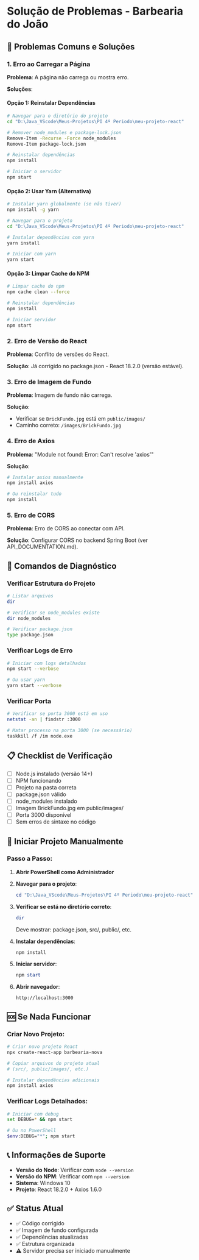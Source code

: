 # Solução de Problemas - Barbearia do João

## 🚨 Problemas Comuns e Soluções

### 1. Erro ao Carregar a Página

**Problema**: A página não carrega ou mostra erro.

**Soluções**:

#### Opção 1: Reinstalar Dependências
```bash
# Navegar para o diretório do projeto
cd "D:\Java_VScode\Meus-Projetos\PI 4º Periodo\meu-projeto-react"

# Remover node_modules e package-lock.json
Remove-Item -Recurse -Force node_modules
Remove-Item package-lock.json

# Reinstalar dependências
npm install

# Iniciar o servidor
npm start
```

#### Opção 2: Usar Yarn (Alternativa)
```bash
# Instalar yarn globalmente (se não tiver)
npm install -g yarn

# Navegar para o projeto
cd "D:\Java_VScode\Meus-Projetos\PI 4º Periodo\meu-projeto-react"

# Instalar dependências com yarn
yarn install

# Iniciar com yarn
yarn start
```

#### Opção 3: Limpar Cache do NPM
```bash
# Limpar cache do npm
npm cache clean --force

# Reinstalar dependências
npm install

# Iniciar servidor
npm start
```

### 2. Erro de Versão do React

**Problema**: Conflito de versões do React.

**Solução**: Já corrigido no package.json - React 18.2.0 (versão estável).

### 3. Erro de Imagem de Fundo

**Problema**: Imagem de fundo não carrega.

**Solução**: 
- Verificar se `BrickFundo.jpg` está em `public/images/`
- Caminho correto: `/images/BrickFundo.jpg`

### 4. Erro de Axios

**Problema**: "Module not found: Error: Can't resolve 'axios'"

**Solução**:
```bash
# Instalar axios manualmente
npm install axios

# Ou reinstalar tudo
npm install
```

### 5. Erro de CORS

**Problema**: Erro de CORS ao conectar com API.

**Solução**: Configurar CORS no backend Spring Boot (ver API_DOCUMENTATION.md).

## 🔧 Comandos de Diagnóstico

### Verificar Estrutura do Projeto
```bash
# Listar arquivos
dir

# Verificar se node_modules existe
dir node_modules

# Verificar package.json
type package.json
```

### Verificar Logs de Erro
```bash
# Iniciar com logs detalhados
npm start --verbose

# Ou usar yarn
yarn start --verbose
```

### Verificar Porta
```bash
# Verificar se porta 3000 está em uso
netstat -an | findstr :3000

# Matar processo na porta 3000 (se necessário)
taskkill /f /im node.exe
```

## 📋 Checklist de Verificação

- [ ] Node.js instalado (versão 14+)
- [ ] NPM funcionando
- [ ] Projeto na pasta correta
- [ ] package.json válido
- [ ] node_modules instalado
- [ ] Imagem BrickFundo.jpg em public/images/
- [ ] Porta 3000 disponível
- [ ] Sem erros de sintaxe no código

## 🚀 Iniciar Projeto Manualmente

### Passo a Passo:

1. **Abrir PowerShell como Administrador**

2. **Navegar para o projeto**:
   ```powershell
   cd "D:\Java_VScode\Meus-Projetos\PI 4º Periodo\meu-projeto-react"
   ```

3. **Verificar se está no diretório correto**:
   ```powershell
   dir
   ```
   Deve mostrar: package.json, src/, public/, etc.

4. **Instalar dependências**:
   ```powershell
   npm install
   ```

5. **Iniciar servidor**:
   ```powershell
   npm start
   ```

6. **Abrir navegador**:
   ```
   http://localhost:3000
   ```

## 🆘 Se Nada Funcionar

### Criar Novo Projeto:
```bash
# Criar novo projeto React
npx create-react-app barbearia-nova

# Copiar arquivos do projeto atual
# (src/, public/images/, etc.)

# Instalar dependências adicionais
npm install axios
```

### Verificar Logs Detalhados:
```bash
# Iniciar com debug
set DEBUG=* && npm start

# Ou no PowerShell
$env:DEBUG="*"; npm start
```

## 📞 Informações de Suporte

- **Versão do Node**: Verificar com `node --version`
- **Versão do NPM**: Verificar com `npm --version`
- **Sistema**: Windows 10
- **Projeto**: React 18.2.0 + Axios 1.6.0

## ✅ Status Atual

- ✅ Código corrigido
- ✅ Imagem de fundo configurada
- ✅ Dependências atualizadas
- ✅ Estrutura organizada
- ⚠️ Servidor precisa ser iniciado manualmente
